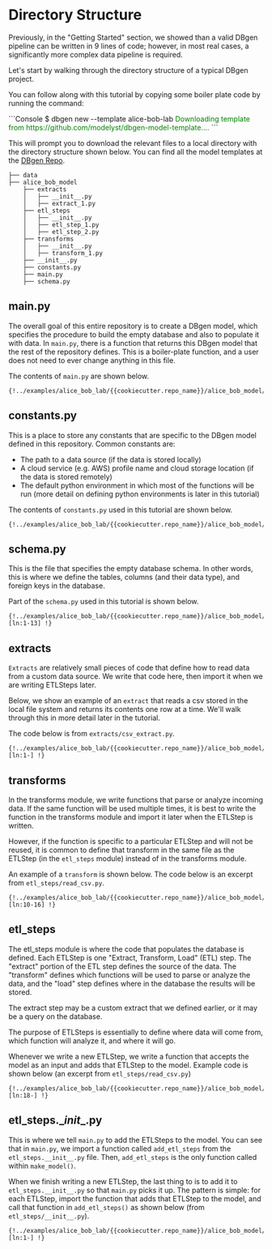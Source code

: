 <!--
   Copyright 2021 Modelyst LLC

   Licensed under the Apache License, Version 2.0 (the "License");
   you may not use this file except in compliance with the License.
   You may obtain a copy of the License at

       http://www.apache.org/licenses/LICENSE-2.0

   Unless required by applicable law or agreed to in writing, software
   distributed under the License is distributed on an "AS IS" BASIS,
   WITHOUT WARRANTIES OR CONDITIONS OF ANY KIND, either express or implied.
   See the License for the specific language governing permissions and
   limitations under the License.
 -->


# Directory Structure

Previously, in the "Getting Started" section, we showed than a valid DBgen pipeline can be written in 9 lines of code; however, in most real cases, a significantly more complex data pipeline is required.

Let's start by walking through the directory structure of a typical DBgen project.

You can follow along with this tutorial by copying some boiler plate code by running the command:
<div class='termy'>
```Console
$ dbgen new --template alice-bob-lab
<span style='color: green;'>Downloading template from https://github.com/modelyst/dbgen-model-template....</span>
```
</div>

This will prompt you to download the relevant files to a local directory with the directory structure shown below. You can find all the model templates at the <a href="https://github.com/modelyst/dbgen/tree/master/examples">DBgen Repo</a>.


```
├── data
├── alice_bob_model
    ├── extracts
    │   ├── __init__.py
    │   ├── extract_1.py
    ├── etl_steps
    │   ├── __init__.py
    │   ├── etl_step_1.py
    │   ├── etl_step_2.py
    ├── transforms
    │   ├── __init__.py
    │   ├── transform_1.py
    ├── __init__.py
    ├── constants.py
    ├── main.py
    ├── schema.py
```

## main.py

The overall goal of this entire repository is to create a DBgen model, which specifies the procedure to build the empty database and also to populate it with data. In `main.py`, there is a function that returns this DBgen model that the rest of the repository defines. This is a boiler-plate function, and a user does not need to ever change anything in this file.

The contents of `main.py` are shown below.


```python3 hl_lines="6-9"
{!../examples/alice_bob_lab/{{cookiecutter.repo_name}}/alice_bob_model/main.py!}
```

## constants.py

This is a place to store any constants that are specific to the DBgen model defined in this repository. Common constants are:

- The path to a data source (if the data is stored locally)
- A cloud service (e.g. AWS) profile name and cloud storage location (if the data is stored remotely)
- The default python environment in which most of the functions will be run (more detail on defining python environments is later in this tutorial)

The contents of `constants.py` used in this tutorial are shown below.


```python3
{!../examples/alice_bob_lab/{{cookiecutter.repo_name}}/alice_bob_model/constants.py!}
```

## schema.py

This is the file that specifies the empty database schema. In other words, this is where we define the tables, columns (and their data type), and foreign keys in the database.

Part of the `schema.py` used in this tutorial is shown below.


```python3
{!../examples/alice_bob_lab/{{cookiecutter.repo_name}}/alice_bob_model/schema.py [ln:1-13] !}
```


## extracts

`Extracts` are relatively small pieces of code that define how to read data from a custom data source. We write that code here, then import it when we are writing ETLSteps later.

Below, we show an example of an `extract` that reads a csv stored in the local file system and returns its contents one row at a time. We'll walk through this in more detail later in the tutorial.

The code below is from `extracts/csv_extract.py`.


```python3
{!../examples/alice_bob_lab/{{cookiecutter.repo_name}}/alice_bob_model/extracts/csv_extract.py [ln:1-] !}
```

## transforms

In the transforms module, we write functions that parse or analyze incoming data. If the same function will be used multiple times, it is best to write the function in the transforms module and import it later when the ETLStep is written.

However, if the function is specific to a particular ETLStep and will not be reused, it is common to define that transform in the same file as the ETLStep (in the `etl_steps` module) instead of in the transforms module.

An example of a `transform` is shown below. The code below is an excerpt from `etl_steps/read_csv.py`.


```python3
{!../examples/alice_bob_lab/{{cookiecutter.repo_name}}/alice_bob_model/etl_steps/read_csv.py [ln:10-16] !}
```

## etl_steps

The etl_steps module is where the code that populates the database is defined. Each ETLStep is one "Extract, Transform, Load" (ETL) step. The "extract" portion of the ETL step defines the source of the data. The "transform" defines which functions will be used to parse or analyze the data, and the "load" step defines where in the database the results will be stored.

The extract step may be a custom extract that we defined earlier, or it may be a query on the database.

The purpose of ETLSteps is essentially to define where data will come from, which function will analyze it, and where it will go.

Whenever we write a new ETLStep, we write a function that accepts the model as an input and adds that ETLStep to the model. Example code is shown below (an excerpt from `etl_steps/read_csv.py`)


```python3
{!../examples/alice_bob_lab/{{cookiecutter.repo_name}}/alice_bob_model/etl_steps/read_csv.py [ln:18-] !}
```

## etl_steps.\__init__.py

This is where we tell `main.py` to add the ETLSteps to the model. You can see that in `main.py`, we import a function called `add_etl_steps` from the `etl_steps.__init__.py` file. Then, `add_etl_steps` is the only function called within `make_model()`.

When we finish writing a new ETLStep, the last thing to is to add it to `etl_steps.__init__.py` so that `main.py` picks it up. The pattern is simple: for each ETLStep, import the function that adds that ETLStep to the model, and call that function in `add_etl_steps()` as shown below (from `etl_steps/__init__.py`).


```python3
{!../examples/alice_bob_lab/{{cookiecutter.repo_name}}/alice_bob_model/etl_steps/__init__.py [ln:1-] !}
```
